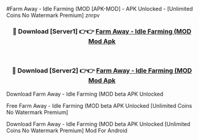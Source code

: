 #Farm Away - Idle Farming (MOD [APK-MOD] - APK Unlocked - [Unlimited Coins No Watermark Premium] znrpv



<div align="center">

<h3>🔴 Download [Server1] 👉👉 <a href="https://momento.my/?title=Farm_Away_-_Idle_Farming_(MOD">Farm Away - Idle Farming (MOD Mod Apk</a></h3><br>

<h3>🔴 Download [Server2] 👉👉 <a href="https://momento.my/?title=Farm_Away_-_Idle_Farming_(MOD">Farm Away - Idle Farming (MOD Mod Apk</a></h3>
</div>



Download Farm Away - Idle Farming (MOD beta APK Unlocked

Free Farm Away - Idle Farming (MOD beta APK Unlocked [Unlimited Coins No Watermark Premium]

Download Farm Away - Idle Farming (MOD beta APK Unlocked [Unlimited Coins No Watermark Premium] Mod For Android
